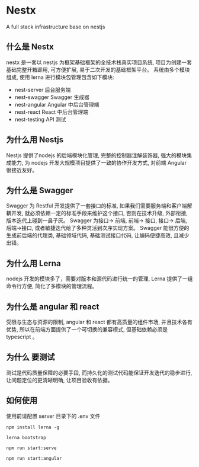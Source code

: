
# Nestx 
A full stack infrastructure base on nestjs

## 什么是 Nestx
nestx 是一套以 nestjs 为框架基础框架的全技术栈真实项目系统, 项目为创建一套基础完整开箱即用, 可方便扩展, 易于二次开发的基础框架平台。
系统由多个模块组成, 使用 lerna 进行模块包管理包含如下模块:
- nest-server 后台服务端
- nest-swagger Swagger 生成器
- nest-angular Angular 中后台管理端
- nest-react  React 中后台管理端
- nest-testing API 测试

## 为什么用 Nestjs 

Nestjs 提供了nodejs 的后端模块化管理, 完整的控制器注解装饰器, 强大的模块集成能力, 为 nodejs 开发大规模项目提供了一致的协作开发方式, 对前端 Angular 很接近友好。

## 为什么是 Swagger
Swagger 为 Restful 开发提供了一套接口的标准, 如果我们需要服务端和客户端解耦开发, 就必须依赖一定的标准手段来维护这个接口, 否则在技术升级, 外部衔接, 版本迭代上碰到一鼻子灰。
Swagger 为接口-> 前端, 前端-> 接口, 接口-> 后端, 后端->接口, 或者敏捷迭代给了多种灵活到次序实现方案。
Swagger 能很方便的生成前后端的代理类, 基础领域代码, 基础测试接口代码, 让编码便捷高效, 且减少出错。

## 为什么用 Lerna

nodejs 开发的模块多了，需要对版本和源代码进行统一的管理, Lerna 提供了一组命令行方便, 简化了多模块的管理流程。

## 为什么是 angular 和 react 

受限与生态与资源的限制, angular 和 react 都有高质量的组件市场, 并且技术各有优势, 所以在前端方面提供了一个可切换的兼容模式, 但基础依赖必须是 typescript 。

## 为什么 要测试

测试是代码质量保障的必要手段, 而持久化的测试代码能保证开发迭代的稳步进行, 让问题定位的更清晰明确, 让项目验收有依据。

## 如何使用

使用前请配置 server 目录下的 .env 文件

```
npm install lerna -g
```

```
lerna bootstrap
```

```
npm run start:serve
```

```
npm run start:angular
```